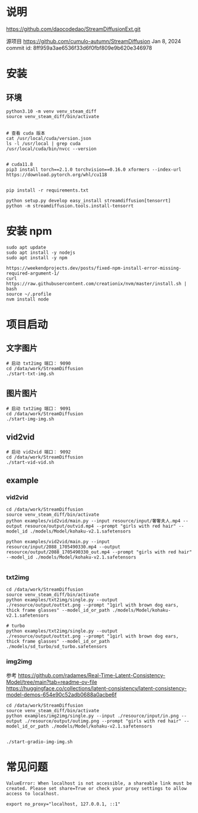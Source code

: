 
# 说明
https://github.com/daocodedao/StreamDiffusionExt.git


源项目  https://github.com/cumulo-autumn/StreamDiffusion
Jan 8, 2024 commit id: 8ff959a3ae6536f33d6f0fbf809e9b620e346978


# 安装
## 环境 

```
python3.10 -m venv venv_steam_diff
source venv_steam_diff/bin/activate


# 查看 cuda 版本
cat /usr/local/cuda/version.json
ls -l /usr/local | grep cuda
/usr/local/cuda/bin/nvcc --version


# cuda11.8
pip3 install torch==2.1.0 torchvision==0.16.0 xformers --index-url https://download.pytorch.org/whl/cu118


pip install -r requirements.txt

python setup.py develop easy_install streamdiffusion[tensorrt]
python -m streamdiffusion.tools.install-tensorrt
```

# 安装 npm
```
sudo apt update
sudo apt install -y nodejs
sudo apt install -y npm

https://weekendprojects.dev/posts/fixed-npm-install-error-missing-required-argument-1/
curl https://raw.githubusercontent.com/creationix/nvm/master/install.sh | bash
source ~/.profile
nvm install node 
```
# 项目启动
## 文字图片

```
# 启动 txt2img 端口： 9090
cd /data/work/StreamDiffusion
./start-txt-img.sh
```
## 图片图片
```
# 启动 txt2img 端口： 9091
cd /data/work/StreamDiffusion
./start-img-img.sh
```

## vid2vid
```
# 启动 vid2vid 端口： 9092
cd /data/work/StreamDiffusion
./start-vid-vid.sh  
```

## example
### vid2vid
```
cd /data/work/StreamDiffusion
source venv_steam_diff/bin/activate 
python examples/vid2vid/main.py --input resource/input/奢奢夫人.mp4 --output resource/output/outvid.mp4 --prompt "girls with red hair" --model_id ./models/Model/kohaku-v2.1.safetensors 

python examples/vid2vid/main.py --input resource/input/2088_1705490330.mp4 --output resource/output/2088_1705490330_out.mp4 --prompt "girls with red hair" --model_id ./models/Model/kohaku-v2.1.safetensors 


```

### txt2img
```
cd /data/work/StreamDiffusion
source venv_steam_diff/bin/activate 
python examples/txt2img/single.py --output ./resource/output/outtxt.png --prompt "1girl with brown dog ears, thick frame glasses" --model_id_or_path ./models/Model/kohaku-v2.1.safetensors

# turbo
python examples/txt2img/single.py --output ./resource/output/outtxt.png --prompt "1girl with brown dog ears, thick frame glasses" --model_id_or_path ./models/sd_turbo/sd_turbo.safetensors
```


### img2img
参考 https://github.com/radames/Real-Time-Latent-Consistency-Model/tree/main?tab=readme-ov-file
https://huggingface.co/collections/latent-consistency/latent-consistency-model-demos-654e90c52adb0688a0acbe6f
```
cd /data/work/StreamDiffusion
source venv_steam_diff/bin/activate 
python examples/img2img/single.py --input ./resource/input/in.png --output ./resource/output/outimg.png --prompt "girls with red hair" --model_id_or_path ./models/Model/kohaku-v2.1.safetensors


./start-gradio-img-img.sh
```


# 常见问题

```
ValueError: When localhost is not accessible, a shareable link must be created. Please set share=True or check your proxy settings to allow access to localhost.

export no_proxy="localhost, 127.0.0.1, ::1"

```


